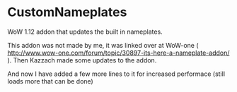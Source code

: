 # CustomNameplates
WoW 1.12 addon that updates the built in nameplates.


This addon was not made by me, it was linked over at WoW-one (  http://www.wow-one.com/forum/topic/30897-its-here-a-nameplate-addon/ ).
Then Kazzach made some updates to the addon.

And now I have added a few more lines to it for increased performace (still loads more that can be done)